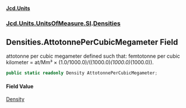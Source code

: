#### [Jcd.Units](index.md 'index')
### [Jcd.Units.UnitsOfMeasure.SI](Jcd.Units.UnitsOfMeasure.SI.md 'Jcd.Units.UnitsOfMeasure.SI').[Densities](Densities.md 'Jcd.Units.UnitsOfMeasure.SI.Densities')

## Densities.AttotonnePerCubicMegameter Field

attotonne per cubic megameter defined such that: femtotonne per cubic kilometer = at/Mm³ × (1.0/1000.0)/((1000.0)*(1000.0)*(1000.0)).

```csharp
public static readonly Density AttotonnePerCubicMegameter;
```

#### Field Value
[Density](Density.md 'Jcd.Units.UnitTypes.Density')